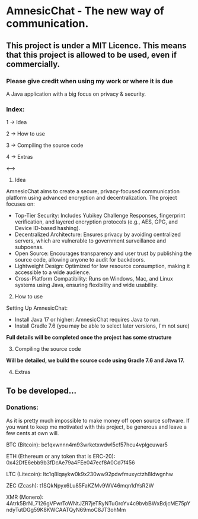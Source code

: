# AmnesicChat - The new way of communication.

## This project is under a MIT Licence. This means that this project is allowed to be used, even if commercially.
### Please give credit when using my work or where it is due

A Java application with a big focus on privacy & security.

### Index:

1 -> Idea

2 -> How to use

3 -> Compiling the source code

4 -> Extras

<-->

1. Idea

AmnesicChat aims to create a secure, privacy-focused communication platform using advanced encryption and decentralization.
The project focuses on:

- Top-Tier Security: Includes Yubikey Challenge Responses, fingerprint verification, and layered encryption protocols (e.g., AES, GPG, and Device ID-based hashing).
- Decentralized Architecture: Ensures privacy by avoiding centralized servers, which are vulnerable to government surveillance and subpoenas.
- Open Source: Encourages transparency and user trust by publishing the source code, allowing anyone to audit for backdoors.
- Lightweight Design: Optimized for low resource consumption, making it accessible to a wide audience.
- Cross-Platform Compatibility: Runs on Windows, Mac, and Linux systems using Java, ensuring flexibility and wide usability.

2. How to use

Setting Up AmnesicChat:
- Install Java 17 or higher: AmnesicChat requires Java to run.
- Install Gradle 7.6 (you may be able to select later versions, I'm not sure)

**Full details will be completed once the project has some structure**

3. Compiling the source code

**Will be detailed, we build the source code using Gradle 7.6 and Java 17.**

4. Extras

 ## To be developed...

 ### Donations:
As it is pretty much impossible to make money off open source software. If you want to keep me motivated with this project, be generous and leave a few cents at own will. 

BTC (Bitcoin): bc1qxwnnn4m93wrketxwdwl5cf57hcu4vplgcuwar5

ETH (Ethereum or any token that is ERC-20): 0x42DfE6ebb9b3fDcAe79a4FEe047ecf8A0Cd7f456

LTC (Litecoin): ltc1q8lqaykw0k9x230ww92pdwfmuxyctzh8ldwgnhw

ZEC (Zcash): t1SQkNpyx6Lu85FaKZMv9WV46mqn1dYsR2W 

XMR (Monero): 4Atrk5BrNL7126gVFwrToWNtJZR7jeTRyNTuGroYv4c9bvbBWxBdjcME75pYndyTutDGg59K8KWCAATQyN69moC8JT3ohMm
